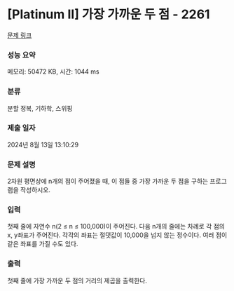 # [Platinum II] 가장 가까운 두 점 - 2261 

[문제 링크](https://www.acmicpc.net/problem/2261) 

### 성능 요약

메모리: 50472 KB, 시간: 1044 ms

### 분류

분할 정복, 기하학, 스위핑

### 제출 일자

2024년 8월 13일 13:10:29

### 문제 설명

<p>2차원 평면상에 n개의 점이 주어졌을 때, 이 점들 중 가장 가까운 두 점을 구하는 프로그램을 작성하시오.</p>

### 입력 

 <p>첫째 줄에 자연수 n(2 ≤ n ≤ 100,000)이 주어진다. 다음 n개의 줄에는 차례로 각 점의 x, y좌표가 주어진다. 각각의 좌표는 절댓값이 10,000을 넘지 않는 정수이다. 여러 점이 같은 좌표를 가질 수도 있다.</p>

### 출력 

 <p>첫째 줄에 가장 가까운 두 점의 거리의 제곱을 출력한다.</p>

